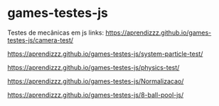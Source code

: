 # games-testes-js
Testes de mecânicas em js
links:
https://aprendizzz.github.io/games-testes-js/camera-test/

https://aprendizzz.github.io/games-testes-js/system-particle-test/

https://aprendizzz.github.io/games-testes-js/physics-test/

https://aprendizzz.github.io/games-testes-js/Normalizacao/

https://aprendizzz.github.io/games-testes-js/8-ball-pool-js/
